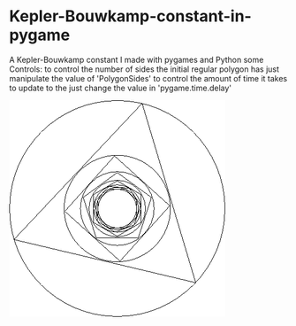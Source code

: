 # Kepler-Bouwkamp-constant-in-pygame
A Kepler-Bouwkamp constant I made with pygames and Python
some Controls:
to control the number of sides the initial regular polygon has just manipulate the value of 'PolygonSides'
to control the amount of time it takes to update to the just change the value in 'pygame.time.delay'

![Settings Window](https://raw.githubusercontent.com/MSchelt/Kepler-Bouwkamp-constant-in-pygame/master/Pictures/Kepler-constant.png)
